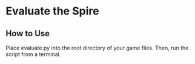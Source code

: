 # Evaluate the Spire

## How to Use

Place evaluate.py into the root directory of your game files. Then, run the script from a terminal.
